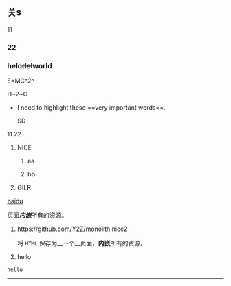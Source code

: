 ## 关s

11

### 22





### helo~~del~~world

E=MC^2^

H~2~O
* I need to highlight these ==very important words==.

  SD

11
22

1. NICE
   1. aa

   2. bb

2. GILR


[baidu](https://baidu.com)

页面***内嵌***所有的资源。

1. https://github.com/Y2Z/monolith
    nice2

    将 `HTML` 保存为__一个__页面，**内嵌**所有的资源。

2. hello

```
hello
```

---